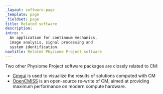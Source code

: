 ```yaml
---
_layout: software-page
_template: page
_fieldset: page
title: Related software
description:
intro: >
  An application for continuum mechanics,
  image analysis, signal processing and
  system identification.
navtitle: Related Physiome Project software
---
```

Two other Physiome Project software packages are closely related to CM:

<ul class="arrow dotted"> <li><a href="/software/cmgui">Cmgui</a> is used to visualize the results of solutions computed with CM</li> <li><a href="/software/opencmiss">OpenCMISS</a> is an open-source re-write of CM, aimed at providing maximum performance on modern compute hardware.</li> </ul>